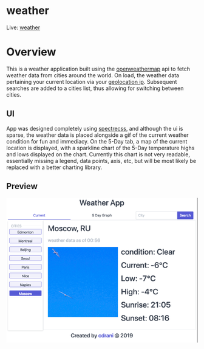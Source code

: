 # weather

Live: [weather](https://cdrani.github.io/weather)

# Overview
This is a weather application built using the [openweathermap](https://openweathermap.org) api to fetch weather data from cities around the world. On load, the weather data pertaining your current location via your [geolocation ip](https://geoip-db.com/json/). Subsequent searches are added to a cities list, thus allowing for switching between cities.

## UI

App was designed completely using [spectrecss](https://picturepan2.github.io/spectre/), and although the ui is sparse, the weather data is placed alongside a gif of the current weather condition for fun and immediacy. On the 5-Day tab, a map of the current location is displayed, with a sparkline chart of the 5-Day temperature highs and lows displayed on the chart. Currently this chart is not very readable, essentially missing a legend, data points, axis, etc, but will be most likely be replaced with a better charting library.

## Preview

![weather app](weather.png)
